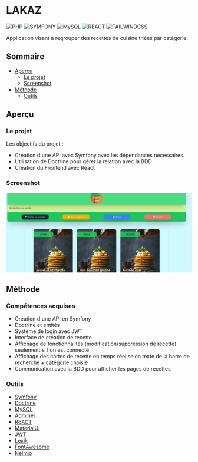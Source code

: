 # LAKAZ

![PHP](https://img.shields.io/badge/PHP-777BB4?style=for-the-badge&logo=php&logoColor=white)
![SYMFONY](https://img.shields.io/badge/connect-%2300843e.svg?style=for-the-badge&logo=symfony&logoColor=white)
![MySQL](https://img.shields.io/badge/MySQL-00000F?style=for-the-badge&logo=mysql&logoColor=white)
![REACT](https://img.shields.io/badge/React-20232A?style=for-the-badge&logo=react&logoColor=61DAFB)
![TAILWINDCSS](https://img.shields.io/badge/Tailwind_CSS-38B2AC?style=for-the-badge&logo=tailwind-css&logoColor=white)


Application visant à regrouper des recettes de cuisine triées par catégorie.

## Sommaire

- [Aperçu](#aperçu)
  - [Le projet](#le-projet)
  - [Screenshot](#screenshot)
- [Méthode](#méthode)
  - [Outils](#outils)

## Aperçu

### Le projet

Les objectifs du projet :

- Création d'une API avec Symfony avec les dépendances nécessaires.
- Utilisation de Doctrine pour gérer la relation avec la BDD
- Création du Frontend avec React

### Screenshot

![screenshot](/Animation_4.gif)


## Méthode

### Compétences acquises

- Création d'une API en Symfony
- Doctrine et entités
- Système de login avec JWT
- Interface de création de recette
- Affichage de fonctionnalités (modification/suppression de recette) seulement si l'on est connecté
- Affichage des cartes de recette en temps réel selon texte de la barre de recherche + catégorie choisie
- Communication avec la BDD pour afficher les pages de recettes

### Outils

- [Symfony](https://symfony.com/)
- [Doctrine](https://symfony.com/doc/current/doctrine.html)
- [MySQL](https://www.mysql.com/)
- [Adminer](https://www.adminer.org/)
- [REACT](https://twig.symfony.com/)
- [MaterialUI](https://mui.com/)
- [JWT](https://jwt.io/)
- [Lexik](https://symfony.com/bundles/LexikJWTAuthenticationBundle/current/index.html)
- [FontAwesome](https://fontawesome.com/)
- [Nelmio](https://packagist.org/packages/nelmio/cors-bundle)

